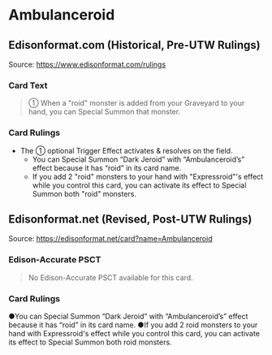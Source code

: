 # Ambulanceroid

## Edisonformat.com (Historical, Pre-UTW Rulings)

Source: https://www.edisonformat.com/rulings

### Card Text

> ① When a "roid" monster is added from your Graveyard to your hand, you can Special Summon that monster.

### Card Rulings

*   The ① optional Trigger Effect activates & resolves on the field.
    *   You can Special Summon “Dark Jeroid” with “Ambulanceroid’s” effect because it has “roid” in its card name.
    *   If you add 2 "roid" monsters to your hand with "Expressroid"'s effect while you control this card, you can activate its effect to Special Summon both "roid" monsters.

## Edisonformat.net (Revised, Post-UTW Rulings)

Source: https://edisonformat.net/card?name=Ambulanceroid

### Edison-Accurate PSCT

> No Edison-Accurate PSCT available for this card.

### Card Rulings

●You can Special Summon “Dark Jeroid” with “Ambulanceroid’s” effect because it has “roid” in its card name.
●If you add 2 roid monsters to your hand with Expressroid's effect while you control this card, you can activate its effect to Special Summon both roid monsters.
            